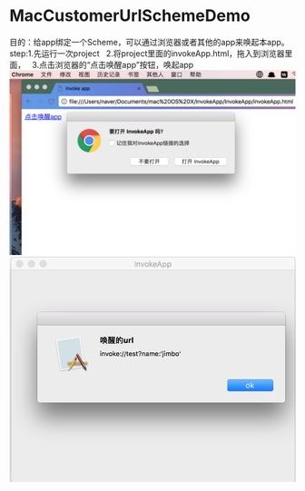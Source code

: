 # MacCustomerUrlSchemeDemo
目的：给app绑定一个Scheme，可以通过浏览器或者其他的app来唤起本app。
step:1.先运行一次project
     2.将project里面的invokeApp.html，拖入到浏览器里面，
     3.点击浏览器的“点击唤醒app”按钮，唤起app
 ![image](https://github.com/goldWave/MacCustomerUrlSchemeDemo/blob/master/MacCustomerUrlSchemeDemo/p1.png)
  ![image](https://github.com/goldWave/MacCustomerUrlSchemeDemo/blob/master/MacCustomerUrlSchemeDemo/p2.png)
